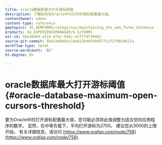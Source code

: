 ```yaml
---
title: oracle数据库最大打开游标阈值
description: 了解如何在Oracle中为打开的游标配置最大值。
contentOwner: admin
content-type: reference
geptopics: SG_AEMFORMS/categories/maintaining_the_aem_forms_database
products: SG_EXPERIENCEMANAGER/6.5/FORMS
exl-id: 5be26485-afe5-47ac-918c-e2fff4f394b2
source-git-commit: 8b4cb4065ec14e813b49fb0d577c372790c9b21a
workflow-type: tm+mt
source-wordcount: '82'
ht-degree: 0%

---
```


# oracle数据库最大打开游标阈值 {#oracle-database-maximum-open-cursors-threshold}

要为Oracle中的打开游标配置最大值，您可能必须将此值调整为适合您的应用程序的数字。 显然，在中等负载下，平均打开游标为2700。 建议您从3000的上限开始。 有关详细信息，请访问 [https://www.orafaq.com/node/758](https://www.orafaq.com/node/758).
